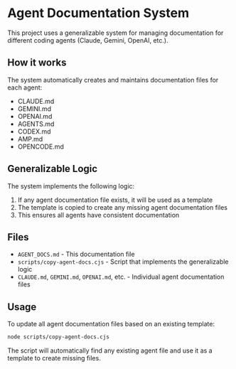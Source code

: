 # Agent Documentation System

This project uses a generalizable system for managing documentation for different coding agents (Claude, Gemini, OpenAI, etc.).

## How it works

The system automatically creates and maintains documentation files for each agent:
- CLAUDE.md
- GEMINI.md
- OPENAI.md
- AGENTS.md
- CODEX.md
- AMP.md
- OPENCODE.md

## Generalizable Logic

The system implements the following logic:
1. If any agent documentation file exists, it will be used as a template
2. The template is copied to create any missing agent documentation files
3. This ensures all agents have consistent documentation

## Files

- `AGENT_DOCS.md` - This documentation file
- `scripts/copy-agent-docs.cjs` - Script that implements the generalizable logic
- `CLAUDE.md`, `GEMINI.md`, `OPENAI.md`, etc. - Individual agent documentation files

## Usage

To update all agent documentation files based on an existing template:

```bash
node scripts/copy-agent-docs.cjs
```

The script will automatically find any existing agent file and use it as a template to create missing files.